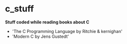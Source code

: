 # c_stuff

**Stuff coded while reading books about C**

- 'The C Programming Language by Ritchie & kernighan'
- 'Modern C by Jens Gustedt'
